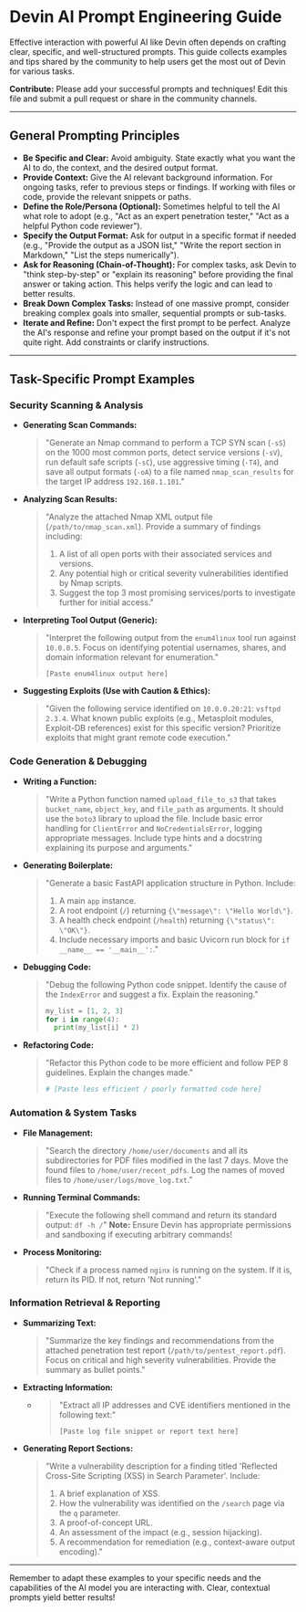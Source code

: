 # Devin AI Prompt Engineering Guide

Effective interaction with powerful AI like Devin often depends on crafting clear, specific, and well-structured prompts. This guide collects examples and tips shared by the community to help users get the most out of Devin for various tasks.

**Contribute:** Please add your successful prompts and techniques! Edit this file and submit a pull request or share in the community channels.

---

## General Prompting Principles

* **Be Specific and Clear:** Avoid ambiguity. State exactly what you want the AI to do, the context, and the desired output format.
* **Provide Context:** Give the AI relevant background information. For ongoing tasks, refer to previous steps or findings. If working with files or code, provide the relevant snippets or paths.
* **Define the Role/Persona (Optional):** Sometimes helpful to tell the AI what role to adopt (e.g., "Act as an expert penetration tester," "Act as a helpful Python code reviewer").
* **Specify the Output Format:** Ask for output in a specific format if needed (e.g., "Provide the output as a JSON list," "Write the report section in Markdown," "List the steps numerically").
* **Ask for Reasoning (Chain-of-Thought):** For complex tasks, ask Devin to "think step-by-step" or "explain its reasoning" before providing the final answer or taking action. This helps verify the logic and can lead to better results.
* **Break Down Complex Tasks:** Instead of one massive prompt, consider breaking complex goals into smaller, sequential prompts or sub-tasks.
* **Iterate and Refine:** Don't expect the first prompt to be perfect. Analyze the AI's response and refine your prompt based on the output if it's not quite right. Add constraints or clarify instructions.

---

## Task-Specific Prompt Examples

### Security Scanning & Analysis

* **Generating Scan Commands:**
    > "Generate an Nmap command to perform a TCP SYN scan (`-sS`) on the 1000 most common ports, detect service versions (`-sV`), run default safe scripts (`-sC`), use aggressive timing (`-T4`), and save all output formats (`-oA`) to a file named `nmap_scan_results` for the target IP address `192.168.1.101`."

* **Analyzing Scan Results:**
    > "Analyze the attached Nmap XML output file (`/path/to/nmap_scan.xml`). Provide a summary of findings including:
    > 1.  A list of all open ports with their associated services and versions.
    > 2.  Any potential high or critical severity vulnerabilities identified by Nmap scripts.
    > 3.  Suggest the top 3 most promising services/ports to investigate further for initial access."

* **Interpreting Tool Output (Generic):**
    > "Interpret the following output from the `enum4linux` tool run against `10.0.0.5`. Focus on identifying potential usernames, shares, and domain information relevant for enumeration."
    > ```
    > [Paste enum4linux output here]
    > ```

* **Suggesting Exploits (Use with Caution & Ethics):**
    > "Given the following service identified on `10.0.0.20:21`: `vsftpd 2.3.4`. What known public exploits (e.g., Metasploit modules, Exploit-DB references) exist for this specific version? Prioritize exploits that might grant remote code execution."

### Code Generation & Debugging

* **Writing a Function:**
    > "Write a Python function named `upload_file_to_s3` that takes `bucket_name`, `object_key`, and `file_path` as arguments. It should use the `boto3` library to upload the file. Include basic error handling for `ClientError` and `NoCredentialsError`, logging appropriate messages. Include type hints and a docstring explaining its purpose and arguments."

* **Generating Boilerplate:**
    > "Generate a basic FastAPI application structure in Python. Include:
    > 1.  A main `app` instance.
    > 2.  A root endpoint (`/`) returning `{\"message\": \"Hello World\"}`.
    > 3.  A health check endpoint (`/health`) returning `{\"status\": \"OK\"}`.
    > 4.  Include necessary imports and basic Uvicorn run block for `if __name__ == '__main__':`."

* **Debugging Code:**
    > "Debug the following Python code snippet. Identify the cause of the `IndexError` and suggest a fix. Explain the reasoning."
    > ```python
    > my_list = [1, 2, 3]
    > for i in range(4):
    >   print(my_list[i] * 2)
    > ```

* **Refactoring Code:**
    > "Refactor this Python code to be more efficient and follow PEP 8 guidelines. Explain the changes made."
    > ```python
    > # [Paste less efficient / poorly formatted code here]
    > ```

### Automation & System Tasks

* **File Management:**
    > "Search the directory `/home/user/documents` and all its subdirectories for PDF files modified in the last 7 days. Move the found files to `/home/user/recent_pdfs`. Log the names of moved files to `/home/user/logs/move_log.txt`."

* **Running Terminal Commands:**
    > "Execute the following shell command and return its standard output: `df -h /`"
    > **Note:** Ensure Devin has appropriate permissions and sandboxing if executing arbitrary commands!

* **Process Monitoring:**
    > "Check if a process named `nginx` is running on the system. If it is, return its PID. If not, return 'Not running'."

### Information Retrieval & Reporting

* **Summarizing Text:**
    > "Summarize the key findings and recommendations from the attached penetration test report (`/path/to/pentest_report.pdf`). Focus on critical and high severity vulnerabilities. Provide the summary as bullet points."

* **Extracting Information:**
    * > "Extract all IP addresses and CVE identifiers mentioned in the following text:"
        > ```
        > [Paste log file snippet or report text here]
        > ```

* **Generating Report Sections:**
    > "Write a vulnerability description for a finding titled 'Reflected Cross-Site Scripting (XSS) in Search Parameter'. Include:
    > 1.  A brief explanation of XSS.
    > 2.  How the vulnerability was identified on the `/search` page via the `q` parameter.
    > 3.  A proof-of-concept URL.
    > 4.  An assessment of the impact (e.g., session hijacking).
    > 5.  A recommendation for remediation (e.g., context-aware output encoding)."

---

Remember to adapt these examples to your specific needs and the capabilities of the AI model you are interacting with. Clear, contextual prompts yield better results!

